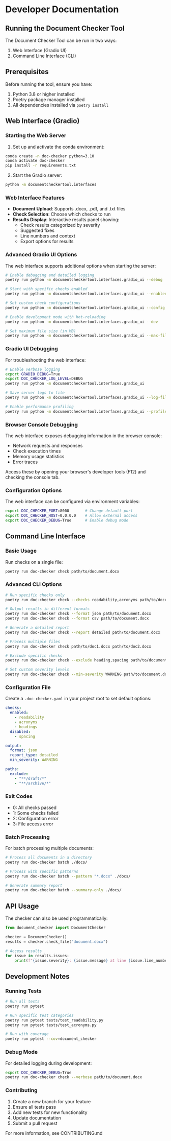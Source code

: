 # Developer Documentation

## Running the Document Checker Tool

The Document Checker Tool can be run in two ways:
1. Web Interface (Gradio UI)
2. Command Line Interface (CLI)

## Prerequisites

Before running the tool, ensure you have:
1. Python 3.8 or higher installed
2. Poetry package manager installed
3. All dependencies installed via `poetry install`

## Web Interface (Gradio)

### Starting the Web Server

1. Set up and activate the conda environment:
```bash
conda create -n doc-checker python=3.10
conda activate doc-checker
pip install -r requirements.txt
```

2. Start the Gradio server:
```bash
python -m documentcheckertool.interfaces
```

### Web Interface Features

- **Document Upload**: Supports .docx, .pdf, and .txt files
- **Check Selection**: Choose which checks to run
- **Results Display**: Interactive results panel showing:
  - Check results categorized by severity
  - Suggested fixes
  - Line numbers and context
  - Export options for results

### Advanced Gradio UI Options

The web interface supports additional options when starting the server:

```bash
# Enable debugging and detailed logging
poetry run python -m documentcheckertool.interfaces.gradio_ui --debug

# Start with specific checks enabled
poetry run python -m documentcheckertool.interfaces.gradio_ui --enabled-checks readability,spelling

# Set custom check configurations
poetry run python -m documentcheckertool.interfaces.gradio_ui --config path/to/config.yaml

# Enable development mode with hot-reloading
poetry run python -m documentcheckertool.interfaces.gradio_ui --dev

# Set maximum file size (in MB)
poetry run python -m documentcheckertool.interfaces.gradio_ui --max-file-size 50
```

### Gradio UI Debugging

For troubleshooting the web interface:

```bash
# Enable verbose logging
export GRADIO_DEBUG=True
export DOC_CHECKER_LOG_LEVEL=DEBUG
poetry run python -m documentcheckertool.interfaces.gradio_ui

# Save server logs to file
poetry run python -m documentcheckertool.interfaces.gradio_ui --log-file ui_debug.log

# Enable performance profiling
poetry run python -m documentcheckertool.interfaces.gradio_ui --profile
```

### Browser Console Debugging

The web interface exposes debugging information in the browser console:
- Network requests and responses
- Check execution times
- Memory usage statistics
- Error traces

Access these by opening your browser's developer tools (F12) and checking the console tab.

### Configuration Options

The web interface can be configured via environment variables:

```bash
export DOC_CHECKER_PORT=8000       # Change default port
export DOC_CHECKER_HOST=0.0.0.0    # Allow external access
export DOC_CHECKER_DEBUG=True      # Enable debug mode
```

## Command Line Interface

### Basic Usage

Run checks on a single file:
```bash
poetry run doc-checker check path/to/document.docx
```

### Advanced CLI Options

```bash
# Run specific checks only
poetry run doc-checker check --checks readability,acronyms path/to/document.docx

# Output results in different formats
poetry run doc-checker check --format json path/to/document.docx
poetry run doc-checker check --format csv path/to/document.docx

# Generate a detailed report
poetry run doc-checker check --report detailed path/to/document.docx

# Process multiple files
poetry run doc-checker check path/to/doc1.docx path/to/doc2.docx

# Exclude specific checks
poetry run doc-checker check --exclude heading,spacing path/to/document.docx

# Set custom severity levels
poetry run doc-checker check --min-severity WARNING path/to/document.docx
```

### Configuration File

Create a `.doc-checker.yaml` in your project root to set default options:

```yaml
checks:
  enabled:
    - readability
    - acronyms
    - headings
  disabled:
    - spacing

output:
  format: json
  report_type: detailed
  min_severity: WARNING

paths:
  exclude:
    - "**/draft/*"
    - "**/archive/*"
```

### Exit Codes

- 0: All checks passed
- 1: Some checks failed
- 2: Configuration error
- 3: File access error

### Batch Processing

For batch processing multiple documents:

```bash
# Process all documents in a directory
poetry run doc-checker batch ./docs/

# Process with specific patterns
poetry run doc-checker batch --pattern "*.docx" ./docs/

# Generate summary report
poetry run doc-checker batch --summary-only ./docs/
```

## API Usage

The checker can also be used programmatically:

```python
from document_checker import DocumentChecker

checker = DocumentChecker()
results = checker.check_file("document.docx")

# Access results
for issue in results.issues:
    print(f"{issue.severity}: {issue.message} at line {issue.line_number}")
```

## Development Notes

### Running Tests

```bash
# Run all tests
poetry run pytest

# Run specific test categories
poetry run pytest tests/test_readability.py
poetry run pytest tests/test_acronyms.py

# Run with coverage
poetry run pytest --cov=document_checker
```

### Debug Mode

For detailed logging during development:

```bash
export DOC_CHECKER_DEBUG=True
poetry run doc-checker check --verbose path/to/document.docx
```

### Contributing

1. Create a new branch for your feature
2. Ensure all tests pass
3. Add new tests for new functionality
4. Update documentation
5. Submit a pull request

For more information, see CONTRIBUTING.md